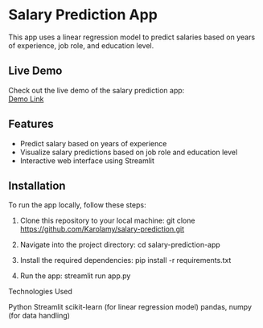 # Salary Prediction App

This app uses a linear regression model to predict salaries based on years of experience, job role, and education level.

## Live Demo

Check out the live demo of the salary prediction app:  
[Demo Link](https://salary-prediction-lnh2nzdt9jjxisxsbrhxo6.streamlit.app)

## Features

- Predict salary based on years of experience
- Visualize salary predictions based on job role and education level
- Interactive web interface using Streamlit

## Installation

To run the app locally, follow these steps:

1. Clone this repository to your local machine:
   git clone https://github.com/Karolamy/salary-prediction.git

2. Navigate into the project directory:
   cd salary-prediction-app

3. Install the required dependencies:
   pip install -r requirements.txt

4. Run the app:
   streamlit run app.py

Technologies Used

Python
Streamlit
scikit-learn (for linear regression model)
pandas, numpy (for data handling)
